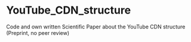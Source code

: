 # YouTube_CDN_structure
Code and own written Scientific Paper about the YouTube CDN structure (Preprint, no peer review)
